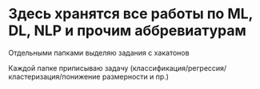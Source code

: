 # Здесь хранятся все работы по ML, DL, NLP и прочим аббревиатурам 

Отдельными папками выделяю задания с хакатонов

Каждой папке приписываю задачу (классификация/регрессия/кластеризация/понижение размерности и пр.)
